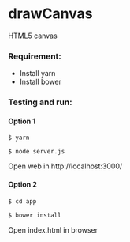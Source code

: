 # drawCanvas

HTML5 canvas

### Requirement:
- Install yarn
- Install bower

### Testing and run:

#### Option 1
```$ yarn```

```$ node server.js```

Open web in http://localhost:3000/

#### Option 2
```$ cd app```

```$ bower install ```

Open index.html in browser